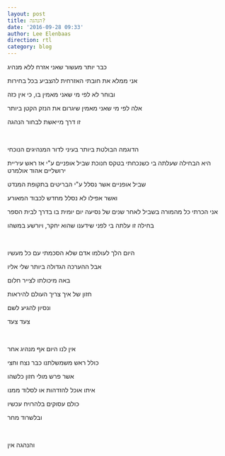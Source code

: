 ```yaml
---
layout: post
title: הנהגה?
date: '2016-09-28 09:33'
author: Lee Elenbaas
direction: rtl
category: blog
---
```


כבר יותר מעשור שאני אזרח ללא מנהיג

אני ממלא את חובתי האזרחית להצביע בכל בחירות

ובוחר לא לפי מי שאני מאמין בו, כי אין כזה

אלה לפי מי שאני מאמין שיגרום את הנזק הקטן ביותר

זו דרך מייאשת לבחור הנהגה

<br>

הדוגמה הבולטת ביותר בעיני לדור המנהיגים הנוכחי

היא הבחילה שעלתה בי כשנכחתי בטקס חנוכת שביל אופניים ע"י אז ראש עיריית ירושליים אהוד אולמרט

שביל אופניים אשר נסלל ע"י הבריטים בתקופת המנדט

ואשר אפילו לא נסלל מחדש לכבוד המאורע

אני הכרתי כל מהמורה בשביל לאחר שנים של נסיעה יום יומית בו בדרך לבית הספר

בחילה זו עלתה בי לפני שידענו שהוא יחקר, ויורשע במשהו

<br>

היום הלך לעולמו אדם שלא הסכמתי עם כל מעשיו

אבל ההערכה הגדולה ביותר שלי אליו

באה מיכולתו לצייר חלום

חזון של איך צריך העולם להיראות

ונסיון להגיע לשם

צעד צעד

<br>

אין לנו היום אף מנהיג אחר

כולל ראש משמשלתנו כבר נצח וחצי

אשר פרש מולי חזון כלשהו

איתו אוכל להזדהות או לסלוד ממנו

כולם עסוקים בלהרויח עכשיו

ובלשרוד מחר

<br>

והנהגה אין
